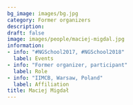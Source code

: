 ```yaml
---
bg_image: images/bg.jpg
category: Former organizers
description: 
draft: false
image: images/people/maciej-migdal.jpg
information:
- info: "#NGSchool2017, #NGSchool2018"
  label: Events
- info: "Former organizer, participant"
  label: Role
- info: "IIMCB, Warsaw, Poland"
  label: Affiliation
title: Maciej Migdał
---
```

